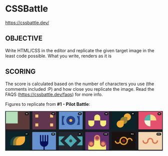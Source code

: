 # CSSBattle

https://cssbattle.dev/

## OBJECTIVE 

 Write HTML/CSS in the editor and replicate the given target image in the least code possible. What you write, renders as it is 

## SCORING 

 The score is calculated based on the number of characters you use (the comments included :P) and how close you replicate the image. Read the FAQS (https://cssbattle.dev/faqs) for more info. 

Figures to replicate from **#1 - Pilot Battle**:

<img src="https://github.com/bgarrido7/CSSBattle/blob/main/images/figures%231.png">
